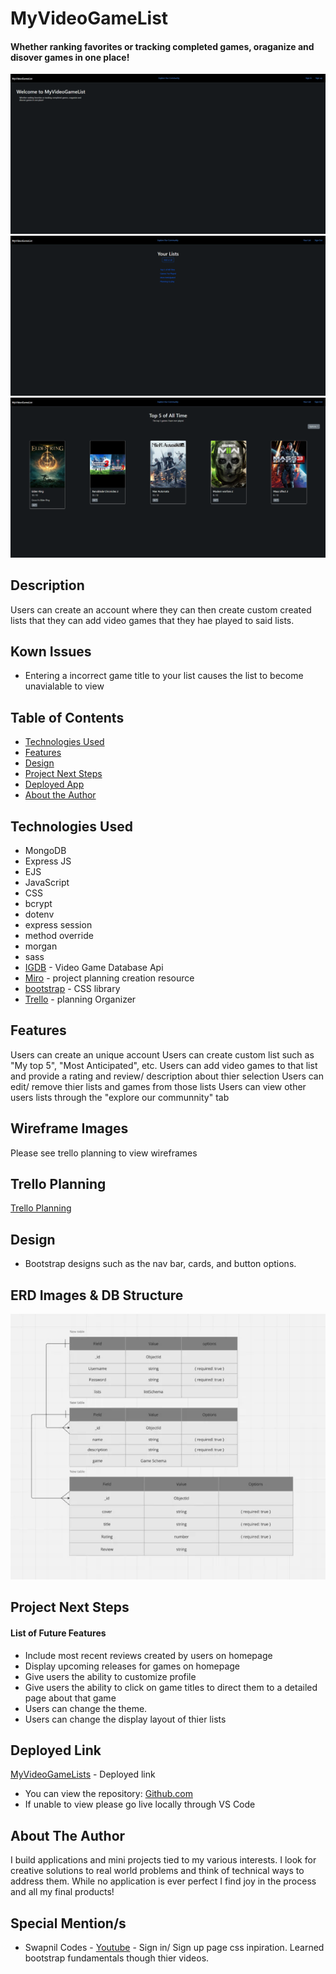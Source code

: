 # MyVideoGameList

#### Whether ranking favorites or tracking completed games, oraganize and disover games in one place!

<img src="/images/home-page.png" alt="Home page"/>
<img src="/images/list-page.png" alt="List page"/>
<img src="/images/detailed-list.png" alt="Detailed list page"/>

## Description

Users can create an account where they can then create custom created lists that they can add video games that they hae played to said lists.

## Kown Issues

- Entering a incorrect game title to your list causes the list to become unavialable to view

## Table of Contents

- [Technologies Used](#technologiesused)
- [Features](#features)
- [Design](#design)
- [Project Next Steps](#nextsteps)
- [Deployed App](#deployment)
- [About the Author](#author)

## <a name="technologiesused"></a>Technologies Used

- MongoDB
- Express JS
- EJS
- JavaScript
- CSS
- bcrypt
- dotenv
- express session
- method override
- morgan
- sass
- [IGDB](https://api-docs.igdb.com/#getting-started) - Video Game Database Api
- [Miro](https://miro.com/index/) - project planning creation resource
- [bootstrap](https://getbootstrap.com/) - CSS library
- [Trello](https://trello.com/) - planning Organizer

## Features

Users can create an unique account
Users can create custom list such as "My top 5", "Most Anticipated", etc.
Users can add video games to that list and provide a rating and review/ description about thier selection
Users can edit/ remove thier lists and games from those lists
Users can view other users lists through the "explore our communnity" tab

## Wireframe Images

Please see trello planning to view wireframes

## Trello Planning

[Trello Planning](https://trello.com/b/QemUZ0Fp/men-stack-crud-app)

## <a name="design"></a>Design

- Bootstrap designs such as the nav bar, cards, and button options.

## ERD Images & DB Structure

<img src="/images/erd.png" alt="Erd data Structure"/>

## <a name="nextsteps"></a>Project Next Steps

#### List of Future Features

- Include most recent reviews created by users on homepage
- Display upcoming releases for games on homepage
- Give users the ability to customize profile
- Give users the ability to click on game titles to direct them to a detailed page about that game
- Users can change the theme.
- Users can change the display layout of thier lists

## <a name="deployment"></a>Deployed Link

[MyVideoGameLists](https://my-video-game-lists-6d3649893b32.herokuapp.com/) - Deployed link

- You can view the repository:
  [Github.com](https://github.com/JameseyBoy615/My-Video-Games-List)
- If unable to view please go live locally through VS Code

## <a name="author"></a>About The Author

I build applications and mini projects tied to my various interests. I look for creative solutions to real world problems and think of technical ways to address them. While no application is ever perfect I find joy in the process and all my final products!

## Special Mention/s

- Swapnil Codes - [Youtube](https://www.youtube.com/@swapnilcodes) - Sign in/ Sign up page css inpiration. Learned bootstrap fundamentals though thier videos.
